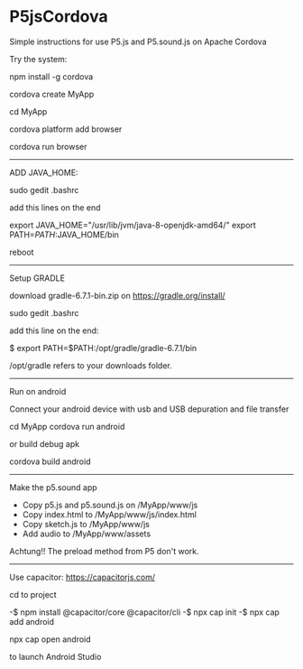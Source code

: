 # P5jsCordova
Simple instructions for use P5.js and P5.sound.js on Apache Cordova

Try the system:

npm install -g cordova

cordova create MyApp

cd MyApp

cordova platform add browser

cordova run browser

------------------------------------------------

ADD JAVA_HOME:

sudo gedit .bashrc

add this lines on the end

export JAVA_HOME="/usr/lib/jvm/java-8-openjdk-amd64/"
export PATH=$PATH:$JAVA_HOME/bin

reboot

--------------------------------------------------

Setup GRADLE

download gradle-6.7.1-bin.zip
on https://gradle.org/install/

sudo gedit .bashrc

add this line on the end:

$ export PATH=$PATH:/opt/gradle/gradle-6.7.1/bin


/opt/gradle refers to your downloads folder.

-----------------------------------------------------

Run on android

Connect your android device with usb and USB depuration and file transfer

cd MyApp
cordova run android

or build debug apk

cordova build android

-------------------------------------------------------

Make the p5.sound app

- Copy p5.js and p5.sound.js on /MyApp/www/js
- Copy index.html to /MyApp/www/js/index.html 
- Copy sketch.js to /MyApp/www/js
- Add audio to /MyApp/www/assets

Achtung!! The preload method from P5 don't work.

-------------------------------------------------------------

Use capacitor: https://capacitorjs.com/

cd to project

-$ npm install @capacitor/core @capacitor/cli
-$ npx cap init
-$ npx cap add android

npx cap open android 

to launch Android Studio






